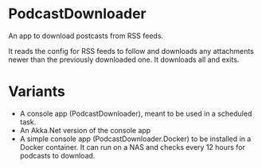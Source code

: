 # PodcastDownloader
An app to download postcasts from RSS feeds.

It reads the config for RSS feeds to follow and downloads any attachments newer than the previously downloaded one. 
It downloads all and exits.

# Variants
* A console app (PodcastDownloader), meant to be used in a scheduled task.
* An Akka.Net version of the console app
* A simple console app (PodcastDownloader.Docker) to be installed in a Docker container. It can run on a NAS and checks every 12 hours for podcasts to download.
